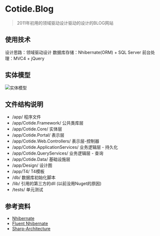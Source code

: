 # Cotide.Blog
>  2011年初用的领域驱动设计驱动的设计的BLOG网站  

## 使用技术
设计思路：领域驱动设计
数据库存储：Nhibernate(ORM) + SQL Server
前台处理：MVC4 + jQuery

## 实体模型
![实体模型](http://ww1.sinaimg.cn/large/7c2c6ab7gy1fe2om4yc96j20j70l2t9n.jpg)

## 文件结构说明
* /app/ 程序文件
* /app/Cotide.Framework/ 公共类库层
* /app/Cotide.Core/ 实体层
* /app/Cotide.Portal/ 表示层
* /app/Cotide.Web.Controllers/ 表示层-控制器
* /app/Cotide.ApplicationServices/ 业务逻辑层 - 持久化
* /app/Cotide.QueryServices/  业务逻辑层 - 查询
* /app/Cotide.Data/ 基础设施层
* /app/Design/ 设计图
* /app/T4/ T4模板
* /db/ 数据库初始化脚本
* /lib/ 引用的第三方的dll (以前没用Nuget的原因)
* /tests/ 单元测试
 
## 参考资料
* [Nhibernate](https://github.com/nhibernate/nhibernate-core)
* [Fluent Nhibernate](https://github.com/jagregory/fluent-nhibernate)
* [Sharp-Architecture](https://github.com/sharparchitecture/Sharp-Architecture)
